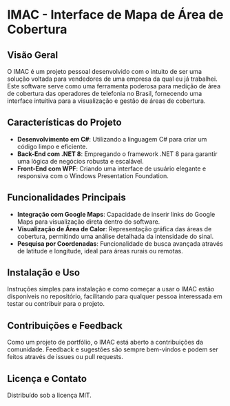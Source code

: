 # IMAC - Interface de Mapa de Área de Cobertura

## Visão Geral
O IMAC é um projeto pessoal desenvolvido com o intuito de ser uma solução voltada para vendedores de uma empresa da qual eu já trabalhei. Este software serve como uma ferramenta poderosa para medição de área de cobertura das operadores de telefonia no Brasil,
fornecendo uma interface intuitiva para a visualização e gestão de áreas de cobertura.

## Características do Projeto
- **Desenvolvimento em C#**: Utilizando a linguagem C# para criar um código limpo e eficiente.
- **Back-End com .NET 8**: Empregando o framework .NET 8 para garantir uma lógica de negócios robusta e escalável.
- **Front-End com WPF**: Criando uma interface de usuário elegante e responsiva com o Windows Presentation Foundation.

## Funcionalidades Principais
- **Integração com Google Maps**: Capacidade de inserir links do Google Maps para visualização direta dentro do software.
- **Visualização de Área de Calor**: Representação gráfica das áreas de cobertura, permitindo uma análise detalhada da intensidade do sinal.
- **Pesquisa por Coordenadas**: Funcionalidade de busca avançada através de latitude e longitude, ideal para áreas rurais ou remotas.

## Instalação e Uso
Instruções simples para instalação e como começar a usar o IMAC estão disponíveis no repositório, facilitando para qualquer pessoa interessada em testar ou contribuir para o projeto.

## Contribuições e Feedback
Como um projeto de portfólio, o IMAC está aberto a contribuições da comunidade. Feedback e sugestões são sempre bem-vindos e podem ser feitos através de issues ou pull requests.

## Licença e Contato
Distribuído sob a licença MIT.
